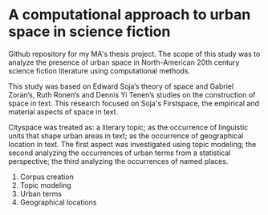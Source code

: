 # A computational approach to urban space in science fiction

Github repository for my MA's thesis project. The scope of this study was to analyze the presence of urban space in North-American 20th century science fiction literature using computational methods.

This study was based on Edward Soja’s theory of space and Gabriel Zoran’s, Ruth Ronen’s and Dennis Yi Tenen’s studies on the construction of space in text. This research focused on Soja's Firstspace, the empirical and material aspects of space in text.

Cityspace was treated as: a literary topic; as the occurrence of linguistic units that shape urban areas in text; as the occurrence of geographical location in text. The first aspect was investigated using topic modeling; the second analyzing the occurrences of urban terms from a statistical perspective; the third analyzing the occurrences of named places.

1. Corpus creation
2. Topic modeling
3. Urban terms
4. Geographical locations
